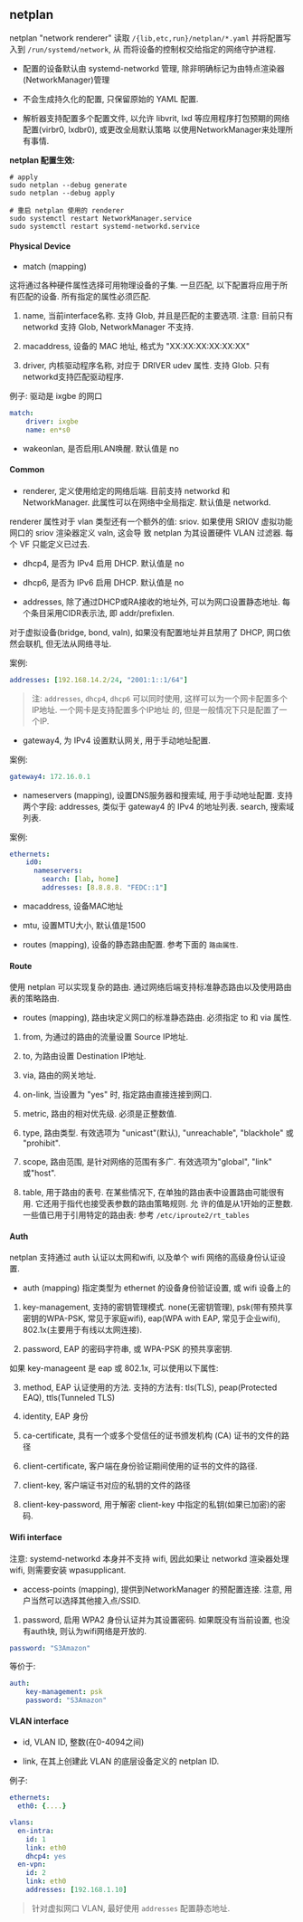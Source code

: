 ## netplan

netplan "network renderer" 读取 `/{lib,etc,run}/netplan/*.yaml` 并将配置写入到 `/run/systemd/network`, 从
而将设备的控制权交给指定的网络守护进程.

- 配置的设备默认由 systemd-networkd 管理, 除非明确标记为由特点渲染器(NetworkManager)管理

- 不会生成持久化的配置, 只保留原始的 YAML 配置.

- 解析器支持配置多个配置文件, 以允许 libvrit, lxd 等应用程序打包预期的网络配置(virbr0, lxdbr0), 或更改全局默认策略
以使用NetworkManager来处理所有事情.

**netplan 配置生效:**

```
# apply
sudo netplan --debug generate
sudo netplan --debug apply

# 重启 netplan 使用的 renderer
sudo systemctl restart NetworkManager.service
sudo systemctl restart systemd-networkd.service
```

#### Physical Device 

- match (mapping)

这将通过各种硬件属性选择可用物理设备的子集. 一旦匹配, 以下配置将应用于所有匹配的设备. 所有指定的属性必须匹配.

1) name, 当前interface名称. 支持 Glob, 并且是匹配的主要选项. 注意: 目前只有 networkd 支持 Glob, NetworkManager
不支持.

2) macaddress, 设备的 MAC 地址, 格式为 "XX:XX:XX:XX:XX:XX"

3) driver, 内核驱动程序名称, 对应于 DRIVER udev 属性. 支持 Glob. 只有networkd支持匹配驱动程序.

例子: 驱动是 ixgbe 的网口
```yaml
match:
    driver: ixgbe
    name: en*s0
```

- wakeonlan, 是否启用LAN唤醒. 默认值是 no

#### Common

- renderer, 定义使用给定的网络后端. 目前支持 networkd 和 NetworkManager. 此属性可以在网络中全局指定. 默认值是
networkd.

renderer 属性对于 vlan 类型还有一个额外的值: sriov. 如果使用 SRIOV 虚拟功能网口的 sriov 渲染器定义 valn, 这会导
致 netplan 为其设置硬件 VLAN 过滤器. 每个 VF 只能定义已过去.

- dhcp4, 是否为 IPv4 启用 DHCP. 默认值是 no

- dhcp6, 是否为 IPv6 启用 DHCP. 默认值是 no

- addresses, 除了通过DHCP或RA接收的地址外, 可以为网口设置静态地址. 每个条目采用CIDR表示法, 即 addr/prefixlen.

对于虚拟设备(bridge, bond, valn), 如果没有配置地址并且禁用了 DHCP, 网口依然会联机, 但无法从网络寻址.

案例:
```yaml
addresses: [192.168.14.2/24, "2001:1::1/64"]
```

> 注: `addresses`, `dhcp4`, `dhcp6` 可以同时使用, 这样可以为一个网卡配置多个IP地址. 一个网卡是支持配置多个IP地址
的, 但是一般情况下只是配置了一个IP.

- gateway4, 为 IPv4 设置默认网关, 用于手动地址配置. 

案例:
```yaml
gateway4: 172.16.0.1
```

- nameservers (mapping), 设置DNS服务器和搜索域, 用于手动地址配置. 支持两个字段: addresses, 类似于 gateway4 的
IPv4 的地址列表. search, 搜索域列表.

案例:
```yaml
ethernets:
    id0:
      nameservers:
        search: [lab, home]
        addresses: [8.8.8.8. "FEDC::1"]
```

- macaddress, 设备MAC地址

- mtu, 设置MTU大小, 默认值是1500

- routes (mapping), 设备的静态路由配置. 参考下面的 `路由属性`.

#### Route

使用 netplan 可以实现复杂的路由. 通过网络后端支持标准静态路由以及使用路由表的策略路由.

- routes (mapping), 路由块定义网口的标准静态路由. 必须指定 to 和 via 属性.

1) from, 为通过的路由的流量设置 Source IP地址.

2) to, 为路由设置 Destination IP地址.

3) via, 路由的网关地址.

4) on-link, 当设置为 "yes" 时, 指定路由直接连接到网口.

5) metric, 路由的相对优先级. 必须是正整数值.

6) type, 路由类型. 有效选项为 "unicast"(默认), "unreachable", "blackhole" 或 "prohibit".

7) scope, 路由范围, 是针对网络的范围有多广. 有效选项为"global", "link" 或"host".

8) table, 用于路由的表号. 在某些情况下, 在单独的路由表中设置路由可能很有用. 它还用于指代也接受表参数的路由策略规则. 允
许的值是从1开始的正整数. 一些值已用于引用特定的路由表: 参考 `/etc/iproute2/rt_tables`

#### Auth

netplan 支持通过 auth 认证以太网和wifi, 以及单个 wifi 网络的高级身份认证设置.

- auth (mapping) 指定类型为 ethernet 的设备身份验证设置, 或 wifi 设备上的

1) key-management, 支持的密钥管理模式. none(无密钥管理), psk(带有预共享密钥的WPA-PSK, 常见于家庭wifi), eap(WPA
with EAP, 常见于企业wifi), 802.1x(主要用于有线以太网连接).

2) password, EAP 的密码字符串, 或 WPA-PSK 的预共享密钥.

如果 key-manageent 是 eap 或 802.1x, 可以使用以下属性:

3) method, EAP 认证使用的方法. 支持的方法有: tls(TLS), peap(Protected EAQ), ttls(Tunneled TLS)

4) identity, EAP 身份

5) ca-certificate, 具有一个或多个受信任的证书颁发机构 (CA) 证书的文件的路径

6) client-certificate, 客户端在身份验证期间使用的证书的文件的路径.

7) client-key, 客户端证书对应的私钥的文件的路径

8) client-key-password, 用于解密 client-key 中指定的私钥(如果已加密)的密码.

#### Wifi interface

注意: systemd-networkd 本身并不支持 wifi, 因此如果让 networkd 渲染器处理 wifi, 则需要安装 wpasupplicant.

- access-points (mapping), 提供到NetworkManager 的预配置连接. 注意, 用户当然可以选择其他接入点/SSID. 

1) password, 启用 WPA2 身份认证并为其设置密码. 如果既没有当前设置, 也没有auth块, 则认为wifi网络是开放的.

```yaml
password: "S3Amazon"
```

等价于:

```yaml
auth:
    key-management: psk
    password: "S3Amazon"
```

#### VLAN interface

- id, VLAN ID, 整数(在0-4094之间)

- link, 在其上创建此 VLAN 的底层设备定义的 netplan ID.

例子:

```yaml
ethernets:
  eth0: {....}

vlans:
  en-intra:
    id: 1
    link: eth0
    dhcp4: yes
  en-vpn:
    id: 2
    link: eth0
    addresses: [192.168.1.10]
```

> 针对虚拟网口 VLAN, 最好使用 `addresses` 配置静态地址. 
